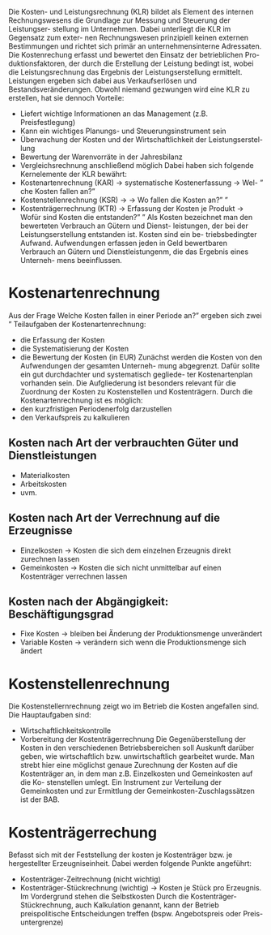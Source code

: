 Die Kosten- und Leistungsrechnung (KLR) bildet als Element des internen
Rechnungswesens die Grundlage zur Messung und Steuerung der Leistungser-
stellung im Unternehmen. Dabei unterliegt die KLR im Gegensatz zum exter-
nen Rechnungswesen prinzipiell keinen externen Bestimmungen und richtet sich
primär an unternehmensinterne Adressaten.
Die Kostenrechung erfasst und bewertet den Einsatz der betrieblichen Pro-
duktionsfaktoren, der durch die Erstellung der Leistung bedingt ist, wobei die
Leistungsrechnung das Ergebnis der Leistungserstellung ermittelt. Leistungen
ergeben sich dabei aus Verkaufserlösen und Bestandsveränderungen. Obwohl
niemand gezwungen wird eine KLR zu erstellen, hat sie dennoch Vorteile:
- Liefert wichtige Informationen an das Management (z.B. Preisfestlegung)
- Kann ein wichtiges Planungs- und Steuerungsinstrument sein
- Überwachung der Kosten und der Wirtschaftlichkeit der Leistungserstel-
lung
- Bewertung der Warenvorräte in der Jahresbilanz
- Vergleichsrechnung anschließend möglich
Dabei haben sich folgende Kernelemente der KLR bewährt:
- Kostenartenrechnung (KAR) → systematische Kostenerfassung → Wel-
”
che Kosten fallen an?”
- Kostenstellenrechnung (KSR) → → Wo fallen die Kosten an?”
”
- Kostenträgerrechnung (KTR) → Erfassung der Kosten je Produkt →
Wofür sind Kosten die entstanden?”
”
Als Kosten bezeichnet man den bewerteten Verbrauch an Gütern und Dienst-
leistungen, der bei der Leistungserstellung entstanden ist. Kosten sind ein be-
triebsbedingter Aufwand. Aufwendungen erfassen jeden in Geld bewertbaren
Verbrauch an Gütern und Dienstleistungenm, die das Ergebnis eines Unterneh-
mens beeinflussen.
# Kostenartenrechnung
Aus der Frage Welche Kosten fallen in einer Periode an?” ergeben sich zwei
”
Teilaufgaben der Kostenartenrechnung:
- die Erfassung der Kosten
- die Systematisierung der Kosten
- die Bewertung der Kosten (in EUR)
Zunächst werden die Kosten von den Aufwendungen der gesamten Unterneh-
mung abgegrenzt. Dafür sollte ein gut durchdachter und systematisch gegliede-
ter Kostenartenplan vorhanden sein. Die Aufgliederung ist besonders relevant
für die Zuordnung der Kosten zu Kostenstellen und Kostenträgern. Durch die
Kostenartenrechnung ist es möglich:
- den kurzfristigen Periodenerfolg darzustellen
- den Verkaufspreis zu kalkulieren
## Kosten nach Art der verbrauchten Güter und Dienstleistungen
- Materialkosten
- Arbeitskosten
- uvm.
## Kosten nach Art der Verrechnung auf die Erzeugnisse
- Einzelkosten → Kosten die sich dem einzelnen Erzeugnis direkt zurechnen
lassen
- Gemeinkosten → Kosten die sich nicht unmittelbar auf einen Kostenträger
verrechnen lassen
## Kosten nach der Abgängigkeit: Beschäftigungsgrad
- Fixe Kosten → bleiben bei Änderung der Produktionsmenge unverändert
- Variable Kosten → verändern sich wenn die Produktionsmenge sich ändert
# Kostenstellenrechnung
Die Kostenstellernrechnung zeigt wo im Betrieb die Kosten angefallen sind. Die
Hauptaufgaben sind:
- Wirtschaftlichkeitskontrolle
- Vorbereitung der Kostenträgerrechnung
Die Gegenüberstellung der Kosten in den verschiedenen Betriebsbereichen soll
Auskunft darüber geben, wie wirtschaftlich bzw. unwirtschaftlich gearbeitet
wurde. Man strebt hier eine möglichst genaue Zurechnung der Kosten auf die
Kostenträger an, in dem man z.B. Einzelkosten und Gemeinkosten auf die Ko-
stenstellen umlegt. Ein Instrument zur Verteilung der Gemeinkosten und zur
Ermittlung der Gemeinkosten-Zuschlagssätzen ist der BAB.
# Kostenträgerrechung
Befasst sich mit der Feststellung der kosten je Kostenträger bzw. je hergestellter
Erzeugniseinheit. Dabei werden folgende Punkte angeführt:
- Kostenträger-Zeitrechnung (nicht wichtig)
- Kostenträger-Stückrechnung (wichtig) → Kosten je Stück pro Erzeugnis.
Im Vordergrund stehen die Selbstkosten
Durch die Kostenträger-Stückrechnung, auch Kalkulation genannt, kann der
Betrieb preispolitische Entscheidungen treffen (bspw. Angebotspreis oder Preis-
untergrenze)